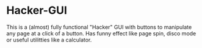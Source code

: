 # Hacker-GUI
This is a (almost) fully functional "Hacker" GUI with buttons to manipulate any page at a click of a button. Has funny effect like page spin, disco mode or useful utilitties like a calculator. 
